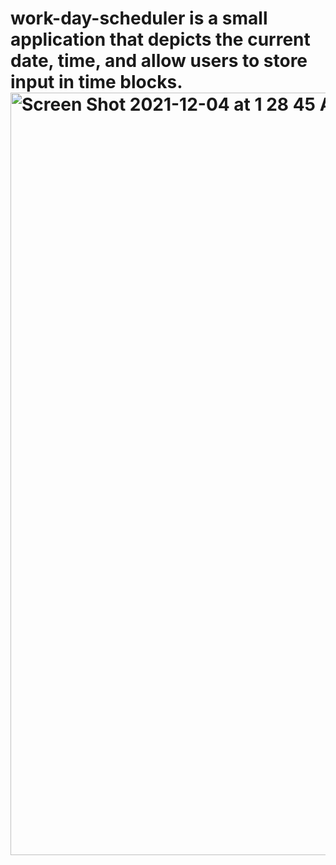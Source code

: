 # work-day-scheduler is a small application that depicts the current date, time, and allow users to store input in time blocks. <img width="1220" alt="Screen Shot 2021-12-04 at 1 28 45 AM" src="https://user-images.githubusercontent.com/84427990/144700184-42234faf-f5b1-4f96-845c-12d1561fe0d4.png">
